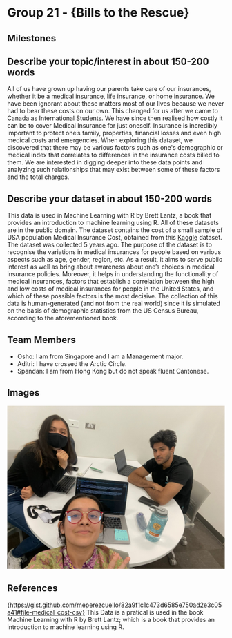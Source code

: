 # Group 21 - {Bills to the Rescue}

## Milestones

## Describe your topic/interest in about 150-200 words

All of us have grown up having our parents take care of our insurances, whether it be a medical insurance, life insurance, or home insurance. We have been ignorant about these matters most of our lives because we never had to bear these costs on our own. This changed for us after we came to Canada as International Students. We have since then realised how costly it can be to cover Medical Insurance for just oneself. Insurance is incredibly important to protect one’s family, properties, financial losses and even high medical costs and emergencies. When exploring this dataset, we discovered that there may be various factors such as one's demographic or medical index that correlates to differences in the insurance costs billed to them. We are interested in digging deeper into these data points and analyzing such relationships that may exist between some of these factors and the total charges.

## Describe your dataset in about 150-200 words

This data is used in Machine Learning with R by Brett Lantz, a book that provides an introduction to machine learning using R. All of these datasets are in the public domain. The dataset contains the cost of a small sample of USA population Medical Insurance Cost, obtained from this [Kaggle](https://www.kaggle.com/datasets/mirichoi0218/insurance) dataset. The dataset was collected 5 years ago. The purpose of the dataset is to recognise the variations in medical insurances for people based on various aspects such as age, gender, region, etc. As a result, it aims to serve public interest as well as bring about awareness about one’s choices in medical insurance policies. Moreover, it helps in understanding the functionality of medical insurances, factors that establish a correlation between the high and low costs of medical insurances for people in the United States, and which of these possible factors is the most decisive. The collection of this data is human-generated (and not from the real world) since it is simulated on the basis of demographic statistics from the US Census Bureau, according to the aforementioned book.

## Team Members

- Osho: I am from Singapore and I am a Management major.
- Aditri: I have crossed the Arctic Circle.
- Spandan: I am from Hong Kong but do not speak fluent Cantonese.

## Images

![Group21 Photo](images/groupimg.jpeg)

## References

{https://gist.github.com/meperezcuello/82a9f1c1c473d6585e750ad2e3c05a41#file-medical_cost-csv}
This Data is a pratical is used in the book Machine Learning with R by Brett Lantz; which is a book that provides an introduction to machine learning using R.